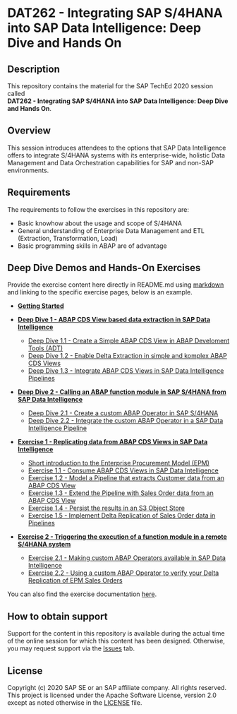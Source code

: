 # DAT262 - Integrating SAP S/4HANA into SAP Data Intelligence: Deep Dive and Hands On

## Description

This repository contains the material for the SAP TechEd 2020 session called<br>
**DAT262 - Integrating SAP S/4HANA into SAP Data Intelligence: Deep Dive and Hands On**.

## Overview

This session introduces attendees to the options that SAP Data Intelligence offers to integrate S/4HANA systems with its enterprise-wide, holistic Data Management and Data Orchestration capabilities for SAP and non-SAP environments.

## Requirements

The requirements to follow the exercises in this repository are:
- Basic knowhow about the usage and scope of S/4HANA 
- General understanding of Enterprise Data Management and ETL (Extraction, Transformation, Load)
- Basic programming skills in ABAP are of advantage

## Deep Dive Demos and Hands-On Exercises

Provide the exercise content here directly in README.md using [markdown](https://guides.github.com/features/mastering-markdown/) and linking to the specific exercise pages, below is an example.

- **[Getting Started](exercises/ex0/)**

- **[Deep Dive 1 - ABAP CDS View based data extraction in SAP Data Intelligence](exercises/dd1/)**
    - [Deep Dive 1.1 - Create a Simple ABAP CDS View in ABAP Develoment Tools (ADT)](exercises/dd1#exercise-11-sub-exercise-1-description)
    - [Deep Dive 1.2 - Enable Delta Extraction in simple and komplex ABAP CDS Views](exercises/dd1#exercise-12-sub-exercise-2-description)
    - [Deep Dive 1.3 - Integrate ABAP CDS Views in SAP Data Intelligence Pipelines](exercises/dd1#exercise-12-sub-exercise-2-description)
- **[Deep Dive 2 - Calling an ABAP function module in SAP S/4HANA from SAP Data Intelligence](exercises/dd2/)**
    - [Deep Dive 2.1 - Create a custom ABAP Operator in SAP S/4HANA](exercises/dd2#exercise-21-sub-exercise-1-description)
    - [Deep Dive 2.2 - Integrate the custom ABAP Operator in a SAP Data Intelligence Pipeline](exercises/dd2#exercise-22-sub-exercise-2-description)
    
- **[Exercise 1 - Replicating data from ABAP CDS Views in SAP Data Intelligence](exercises/ex1/)**
    - [Short introduction to the Enterprise Procurement Model (EPM)](exercises/ex1#exercise-10-sub-exercise-1-description)
    - [Exercise 1.1 - Consume ABAP CDS Views in SAP Data Intelligence](exercises/ex1#exercise-11-sub-exercise-1-description)
    - [Exercise 1.2 - Model a Pipeline that extracts Customer data from an ABAP CDS View](exercises/ex1#exercise-12-sub-exercise-1-description)
    - [Exercise 1.3 - Extend the Pipeline with Sales Order data from an ABAP CDS View](exercises/ex1#exercise-13-sub-exercise-1-description)
    - [Exercise 1.4 - Persist the results in an S3 Object Store](exercises/ex1#exercise-14-sub-exercise-1-description)
    - [Exercise 1.5 - Implement Delta Replication of Sales Order data in Pipelines](exercises/ex1#exercise-15-sub-exercise-2-description)
- **[Exercise 2 - Triggering the execution of a function module in a remote S/4HANA system](exercises/ex2/)**
    - [Exercise 2.1 - Making custom ABAP Operators available in SAP Data Intelligence](exercises/ex2#exercise-21-sub-exercise-1-description)
    - [Exercise 2.2 - Using a custom ABAP Operator to verify your Delta Replication of EPM Sales Orders](exercises/ex2#exercise-22-sub-exercise-2-description)


You can also find the exercise documentation [here](exercises/myPDFDoc.pdf).
    


## How to obtain support

Support for the content in this repository is available during the actual time of the online session for which this content has been designed. Otherwise, you may request support via the [Issues](../../issues) tab.

## License
Copyright (c) 2020 SAP SE or an SAP affiliate company. All rights reserved. This project is licensed under the Apache Software License, version 2.0 except as noted otherwise in the [LICENSE](LICENSES/Apache-2.0.txt) file.
